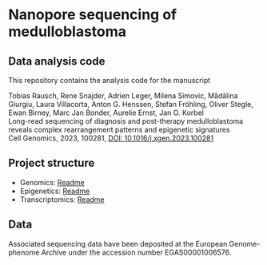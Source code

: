 # Nanopore sequencing of medulloblastoma

## Data analysis code

This repository contains the analysis code for the manuscript

Tobias Rausch, Rene Snajder, Adrien Leger, Milena Simovic, Mădălina Giurgiu, Laura Villacorta, Anton G. Henssen, Stefan Fröhling, Oliver Stegle, Ewan Birney, Marc Jan Bonder, Aurelie Ernst, Jan O. Korbel     
Long-read sequencing of diagnosis and post-therapy medulloblastoma reveals complex rearrangement patterns and epigenetic signatures     
Cell Genomics, 2023, 100281, [DOI: 10.1016/j.xgen.2023.100281](https://doi.org/10.1016/j.xgen.2023.100281)     

## Project structure

* Genomics: [Readme](https://github.com/PMBio/mb-nanopore-2022/blob/main/genomics)
* Epigenetics: [Readme](https://github.com/PMBio/mb-nanopore-2022/tree/main/epigenetics)
* Transcriptomics: [Readme](https://github.com/PMBio/mb-nanopore-2022/tree/main/transcriptomics)

## Data

Associated sequencing data have been deposited at the European Genome-phenome Archive under the accession number EGAS00001006576.

